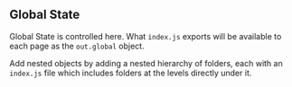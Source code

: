 Global State
------------

Global State is controlled here. What `index.js` exports will be available to each page as the `out.global` object.

Add nested objects by adding a nested hierarchy of folders, each with an `index.js` file which includes folders at the levels directly under it.
